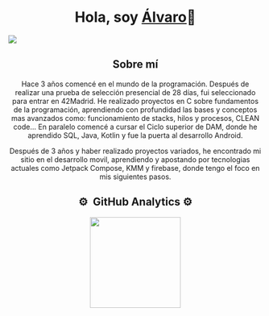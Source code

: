 <div align="center">
  <h1 align="center">Hola, soy <a href="https://www.linkedin.com/in/%C3%A1lvaro-guti%C3%A9rrez-6b17501a7/">Álvaro</a>👋</h1>
</div>
<img src="https://i.postimg.cc/C5MFkCk7/BANNER-GITHUB-copia.jpg">
<div align="center">
  <h2 align="center">Sobre mí</h1>
  <p>
Hace 3 años comencé en el mundo de la programación.
Después de realizar una prueba de selección presencial de 28 días, fui seleccionado para entrar en 42Madrid.
He realizado proyectos en C sobre fundamentos de la programación, aprendiendo con profundidad las bases y conceptos mas avanzados como: funcionamiento de stacks, hilos y procesos, CLEAN code...
En paralelo comencé a cursar el Ciclo superior de DAM, donde he aprendido SQL, Java, Kotlin y fue la puerta al desarrollo Android.

Después de 3 años y haber realizado proyectos variados, he encontrado mi sitio en el desarrollo movil, aprendiendo y apostando por tecnologias actuales como Jetpack Compose, KMM y firebase, donde tengo el foco en mis siguientes pasos.</p>
</div>

<div align="center">
  <h2 align="center">⚙️ &nbsp;GitHub Analytics ⚙️</h1>
</div>
<p align="center">
<a href="https://github.com/obispowned">
  <img height="180em" src="https://github-readme-stats-eight-theta.vercel.app/api?username=obispowned&show_icons=true&theme=tokyonight&include_all_commits=true&count_private=true"/>
<!--
<img height="180em" src="https://github-readme-stats.vercel.app/api/top-langs/?username=obispowned&theme=tokyonight&include_all_commits=true&count_private=true)"/>
-->
</a>
</p>
